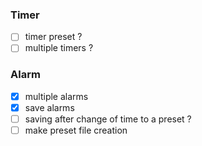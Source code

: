 ### Timer
- [ ] timer preset ?
- [ ] multiple timers ?

### Alarm
- [x] multiple alarms
- [x] save alarms
- [ ] saving after change of time to a preset ?
- [ ] make preset file creation